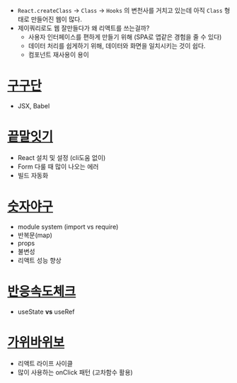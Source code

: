 * `React.createClass` -> `Class` -> `Hooks` 의 변천사를 거치고 있는데 아직 `Class` 형태로 만들어진 웹이 많다.
* 제이쿼리로도 웹 잘만들다가 왜 리액트를 쓰는걸까?
  * 사용자 인터페이스를 편하게 만들기 위해 (SPA로 앱같은 경험을 줄 수 있다)
  * 데이터 처리를 쉽게하기 위해, 데이터와 화면을 일치시키는 것이 쉽다.
  * 컴포넌트 재사용이 용이

# [구구단](./1_구구단)

* JSX, Babel

# [끝말잇기](./2_끝말잇기)

* React 설치 및 설정 (cli도움 없이)
* Form 다룰 때 많이 나오는 에러
* 빌드 자동화

# [숫자야구](./3_숫자야구)

* module system (import vs require)
* 반복문(map)
* props
* 불변성
* 리액트 성능 향상

# [반응속도체크](./4_반응속도체크)

* useState **vs** useRef

# [가위바위보](./5_가위바위보)

* 리액트 라이프 사이클 
* 많이 사용하는 onClick 패턴 (고차함수 활용)